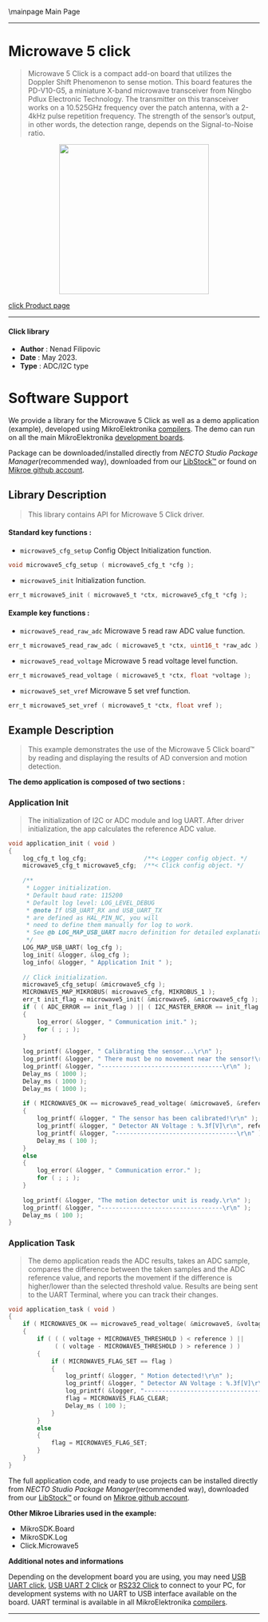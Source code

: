 \mainpage Main Page

---
# Microwave 5 click

> Microwave 5 Click is a compact add-on board that utilizes the Doppler Shift Phenomenon to sense motion. 
> This board features the PD-V10-G5, a miniature X-band microwave transceiver from Ningbo Pdlux Electronic Technology. 
> The transmitter on this transceiver works on a 10.525GHz frequency over the patch antenna, 
> with a 2-4kHz pulse repetition frequency. The strength of the sensor’s output, in other words, 
> the detection range, depends on the Signal-to-Noise ratio.

<p align="center">
  <img src="https://download.mikroe.com/images/click_for_ide/microwave5_click.png" height=300px>
</p>

[click Product page](https://www.mikroe.com/microwave-5-click)

---


#### Click library

- **Author**        : Nenad Filipovic
- **Date**          : May 2023.
- **Type**          : ADC/I2C type


# Software Support

We provide a library for the Microwave 5 Click
as well as a demo application (example), developed using MikroElektronika
[compilers](https://www.mikroe.com/necto-studio).
The demo can run on all the main MikroElektronika [development boards](https://www.mikroe.com/development-boards).

Package can be downloaded/installed directly from *NECTO Studio Package Manager*(recommended way), downloaded from our [LibStock&trade;](https://libstock.mikroe.com) or found on [Mikroe github account](https://github.com/MikroElektronika/mikrosdk_click_v2/tree/master/clicks).

## Library Description

> This library contains API for Microwave 5 Click driver.

#### Standard key functions :

- `microwave5_cfg_setup` Config Object Initialization function.
```c
void microwave5_cfg_setup ( microwave5_cfg_t *cfg );
```

- `microwave5_init` Initialization function.
```c
err_t microwave5_init ( microwave5_t *ctx, microwave5_cfg_t *cfg );
```

#### Example key functions :

- `microwave5_read_raw_adc` Microwave 5 read raw ADC value function.
```c
err_t microwave5_read_raw_adc ( microwave5_t *ctx, uint16_t *raw_adc );
```

- `microwave5_read_voltage` Microwave 5 read voltage level function.
```c
err_t microwave5_read_voltage ( microwave5_t *ctx, float *voltage );
```

- `microwave5_set_vref` Microwave 5 set vref function.
```c
err_t microwave5_set_vref ( microwave5_t *ctx, float vref );
```

## Example Description

> This example demonstrates the use of the Microwave 5 Click board™ 
> by reading and displaying the results of AD conversion and motion detection.

**The demo application is composed of two sections :**

### Application Init

> The initialization of I2C or ADC module and log UART.
> After driver initialization, the app calculates the reference ADC value.

```c
void application_init ( void )
{
    log_cfg_t log_cfg;                /**< Logger config object. */
    microwave5_cfg_t microwave5_cfg;  /**< Click config object. */
    
    /** 
     * Logger initialization.
     * Default baud rate: 115200
     * Default log level: LOG_LEVEL_DEBUG
     * @note If USB_UART_RX and USB_UART_TX 
     * are defined as HAL_PIN_NC, you will 
     * need to define them manually for log to work. 
     * See @b LOG_MAP_USB_UART macro definition for detailed explanation.
     */
    LOG_MAP_USB_UART( log_cfg );
    log_init( &logger, &log_cfg );
    log_info( &logger, " Application Init " );
    
    // Click initialization.
    microwave5_cfg_setup( &microwave5_cfg );
    MICROWAVE5_MAP_MIKROBUS( microwave5_cfg, MIKROBUS_1 );
    err_t init_flag = microwave5_init( &microwave5, &microwave5_cfg );
    if ( ( ADC_ERROR == init_flag ) || ( I2C_MASTER_ERROR == init_flag ) )
    {
        log_error( &logger, " Communication init." );
        for ( ; ; );
    }
    
    log_printf( &logger, " Calibrating the sensor...\r\n" );
    log_printf( &logger, " There must be no movement near the sensor!\r\n" );
    log_printf( &logger, "----------------------------------\r\n" );
    Delay_ms ( 1000 );
    Delay_ms ( 1000 );
    Delay_ms ( 1000 );
    
    if ( MICROWAVE5_OK == microwave5_read_voltage( &microwave5, &reference ) )
    {
        log_printf( &logger, " The sensor has been calibrated!\r\n" );
        log_printf( &logger, " Detector AN Voltage : %.3f[V]\r\n", reference );
        log_printf( &logger, "----------------------------------\r\n" );
        Delay_ms ( 100 );
    }
    else
    {
        log_error( &logger, " Communication error." );
        for ( ; ; );
    }
    
    log_printf( &logger, "The motion detector unit is ready.\r\n" );
    log_printf( &logger, "----------------------------------\r\n" );
    Delay_ms ( 100 );
}
```

### Application Task

> The demo application reads the ADC results, takes an ADC sample, 
> compares the difference between the taken samples and the ADC reference value, 
> and reports the movement if the difference is higher/lower than the selected threshold value.
> Results are being sent to the UART Terminal, where you can track their changes.

```c
void application_task ( void ) 
{
    if ( MICROWAVE5_OK == microwave5_read_voltage( &microwave5, &voltage ) )
    {
        if ( ( ( voltage + MICROWAVE5_THRESHOLD ) < reference ) || 
             ( ( voltage - MICROWAVE5_THRESHOLD ) > reference ) )
        {
            if ( MICROWAVE5_FLAG_SET == flag )
            {
                log_printf( &logger, " Motion detected!\r\n" );
                log_printf( &logger, " Detector AN Voltage : %.3f[V]\r\n", voltage );
                log_printf( &logger, "----------------------------------\r\n" );
                flag = MICROWAVE5_FLAG_CLEAR;
                Delay_ms ( 100 );
            }
        }
        else
        {
            flag = MICROWAVE5_FLAG_SET;
        }
    }
}
```

The full application code, and ready to use projects can be installed directly from *NECTO Studio Package Manager*(recommended way), downloaded from our [LibStock&trade;](https://libstock.mikroe.com) or found on [Mikroe github account](https://github.com/MikroElektronika/mikrosdk_click_v2/tree/master/clicks).

**Other Mikroe Libraries used in the example:**

- MikroSDK.Board
- MikroSDK.Log
- Click.Microwave5

**Additional notes and informations**

Depending on the development board you are using, you may need
[USB UART click](https://www.mikroe.com/usb-uart-click),
[USB UART 2 Click](https://www.mikroe.com/usb-uart-2-click) or
[RS232 Click](https://www.mikroe.com/rs232-click) to connect to your PC, for
development systems with no UART to USB interface available on the board. UART
terminal is available in all MikroElektronika
[compilers](https://shop.mikroe.com/compilers).

---
